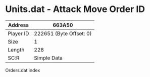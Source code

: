 
#  Units.dat - Attack Move Order ID
Address   | 663A50
----------|-------------
Player ID | 222651 (Byte Offset: 0)
Size 	  | 1
Length 	  | 228
SC:R      | Simple Data

Orders.dat index
